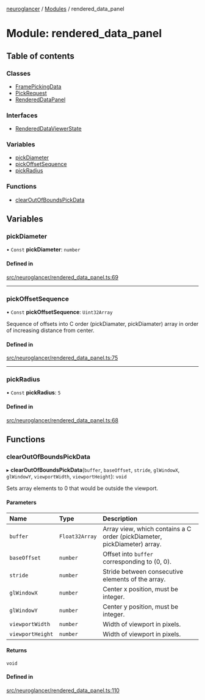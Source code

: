 [neuroglancer](../README.md) / [Modules](../modules.md) / rendered\_data\_panel

# Module: rendered\_data\_panel

## Table of contents

### Classes

- [FramePickingData](../classes/rendered_data_panel.FramePickingData.md)
- [PickRequest](../classes/rendered_data_panel.PickRequest.md)
- [RenderedDataPanel](../classes/rendered_data_panel.RenderedDataPanel.md)

### Interfaces

- [RenderedDataViewerState](../interfaces/rendered_data_panel.RenderedDataViewerState.md)

### Variables

- [pickDiameter](rendered_data_panel.md#pickdiameter)
- [pickOffsetSequence](rendered_data_panel.md#pickoffsetsequence)
- [pickRadius](rendered_data_panel.md#pickradius)

### Functions

- [clearOutOfBoundsPickData](rendered_data_panel.md#clearoutofboundspickdata)

## Variables

### pickDiameter

• `Const` **pickDiameter**: `number`

#### Defined in

[src/neuroglancer/rendered_data_panel.ts:69](https://github.com/ActiveBrainAtlas2/neuroglancer/blob/958d23e0/src/neuroglancer/rendered_data_panel.ts#L69)

___

### pickOffsetSequence

• `Const` **pickOffsetSequence**: `Uint32Array`

Sequence of offsets into C order (pickDiamater, pickDiamater) array in order of increasing
distance from center.

#### Defined in

[src/neuroglancer/rendered_data_panel.ts:75](https://github.com/ActiveBrainAtlas2/neuroglancer/blob/958d23e0/src/neuroglancer/rendered_data_panel.ts#L75)

___

### pickRadius

• `Const` **pickRadius**: ``5``

#### Defined in

[src/neuroglancer/rendered_data_panel.ts:68](https://github.com/ActiveBrainAtlas2/neuroglancer/blob/958d23e0/src/neuroglancer/rendered_data_panel.ts#L68)

## Functions

### clearOutOfBoundsPickData

▸ **clearOutOfBoundsPickData**(`buffer`, `baseOffset`, `stride`, `glWindowX`, `glWindowY`, `viewportWidth`, `viewportHeight`): `void`

Sets array elements to 0 that would be outside the viewport.

#### Parameters

| Name | Type | Description |
| :------ | :------ | :------ |
| `buffer` | `Float32Array` | Array view, which contains a C order (pickDiameter, pickDiameter) array. |
| `baseOffset` | `number` | Offset into `buffer` corresponding to (0, 0). |
| `stride` | `number` | Stride between consecutive elements of the array. |
| `glWindowX` | `number` | Center x position, must be integer. |
| `glWindowY` | `number` | Center y position, must be integer. |
| `viewportWidth` | `number` | Width of viewport in pixels. |
| `viewportHeight` | `number` | Width of viewport in pixels. |

#### Returns

`void`

#### Defined in

[src/neuroglancer/rendered_data_panel.ts:110](https://github.com/ActiveBrainAtlas2/neuroglancer/blob/958d23e0/src/neuroglancer/rendered_data_panel.ts#L110)
